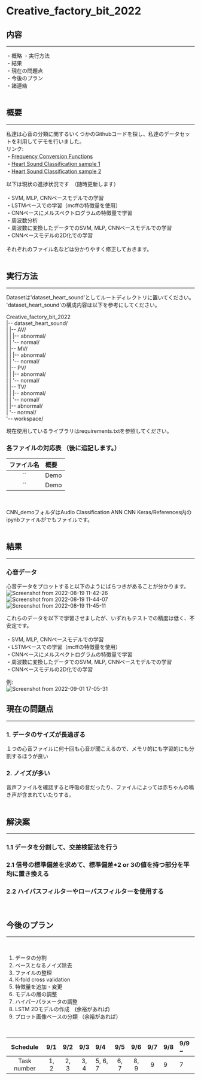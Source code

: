 # Creative_factory_bit_2022

## 内容
---
・概略
・実行方法    
・結果  
・現在の問題点  
・今後のプラン  
・諸連絡  
<br>

## 概要
---
私達は心音の分類に関するいくつかのGithubコードを探し、私達のデータセットを利用してデモを行いました。  
リンク:  
・[Frequency Conversion Functions](https://github.com/nicolaxs69/Phonocardiogram_Processing)  
・[Heart Sound Classification sample 1](https://github.com/aptr288/Heart_Sound_Classification)  
・[Heart Sound Classification sample 2](https://github.com/18D070001/Heart_sound_classification)  
  
以下は現状の進捗状況です　（随時更新します）  
<br>
・SVM, MLP, CNNベースモデルでの学習  
・LSTMベースでの学習（mcffの特徴量を使用）  
・CNNベースにメルスペクトログラムの特徴量で学習  
・周波数分析  
・周波数に変換したデータでのSVM, MLP, CNNベースモデルでの学習  
・CNNベースモデルの2D化での学習  
<br>
それぞれのファイル名などは分かりやすく修正しておきます。  
<br>

## 実行方法
---
Datasetは'dataset_heart_sound'としてルートディレクトリに置いてください。
'dataset_heart_sound'の構成内容は以下を参考にしてください。

Creative_factory_bit_2022<br>
|-- dataset_heart_sound/<br>
|	|-- AV/<br>
| |	|-- abnormal/<br>
| |	'-- normal/<br>
| |-- MV/<br>
| |	|-- abnormal/<br>
| |	'-- normal/<br>
| |-- PV/<br>
| |	|-- abnormal/<br>
| |	'-- normal/<br>
| |-- TV/<br>
| |	|-- abnormal/<br>
| |	'-- normal/<br>
| |-- abnormal/<br>
| '-- normal/<br>
'-- workspace/<br>

現在使用しているライブラリはrequirements.txtを参照してください。<br>
### 各ファイルの対応表 （後に追記します。）<br>
| ファイル名 | 概要 | 
| :---------:| :------------------ |
| `` | Demo | 
| `` | Demo | 
<br>

CNN_demoフォルダはAudio Classification ANN CNN Keras/References内のipynbファイルがでもファイルです。  
<br>

## 結果
---
### 心音データ
心音データをプロットすると以下のようにばらつきがあることが分かります。<br>
![Screenshot from 2022-08-19 11-42-26](https://user-images.githubusercontent.com/52558553/187862288-c509ddaa-35cb-490a-be8a-abfcd6a65d64.png)
![Screenshot from 2022-08-19 11-44-07](https://user-images.githubusercontent.com/52558553/187862311-51a80084-e7c5-4da5-976c-1035ee6003ea.png)
![Screenshot from 2022-08-19 11-45-11](https://user-images.githubusercontent.com/52558553/187862326-5229c973-eba3-4a2d-a4c5-e61dea5d0e58.png)

これらのデータを以下で学習させましたが、いずれもテストでの精度は低く、不安定です。  
<br>
・SVM, MLP, CNNベースモデルでの学習  
・LSTMベースでの学習（mcffの特徴量を使用）  
・CNNベースにメルスペクトログラムの特徴量で学習  
・周波数に変換したデータでのSVM, MLP, CNNベースモデルでの学習  
・CNNベースモデルの2D化での学習  

例:  
![Screenshot from 2022-09-01 17-05-31](https://user-images.githubusercontent.com/52558553/187864502-3b8052d3-30ad-4a58-b3b8-cdd795c72446.png)
<br>

## 現在の問題点
---
### 1. データのサイズが長過ぎる  
１つの心音ファイルに何十回も心音が聞こえるので、メモリ的にも学習的にも分割するほうが良い
### 2. ノイズが多い  
音声ファイルを確認すると呼吸の音だったり、ファイルによっては赤ちゃんの鳴き声が含まれていたりする。  
<br>

## 解決案
---

### 1.1 データを分割して、交差検証法を行う
### 2.1 信号の標準偏差を求めて、標準偏差*2 or 3の値を持つ部分を平均に置き換える
### 2.2 ハイパスフィルターやローパスフィルターを使用する
<br>

## 今後のプラン
---
<br>

1. データの分割  
2. ベースとなるノイズ除去  
3. ファイルの整理  
4. K-fold cross validation  
5. 特徴量を追加・変更  
6. モデルの層の調整  
7. ハイパーパラメータの調整  
8. LSTM 2Dモデルの作成　(余裕があれば)  
9. プロット画像ベースの分類  （余裕があれば）  
<br>

| Schedule | 9/1 | 9/2 | 9/3 | 9/4 | 9/5 | 9/6 | 9/7 | 9/8 | 9/9 ~ |  
|:-----------:|:-----------:|:-----------:|:-----------:|:-----------|:-----------:|:-----------:|:-----------:|:-----------|:-----------|  
| Task number | 1, 2 | 2, 3 | 3, 4 | 5, 6, 7 | 6, 7 | 8, 9 | 9 | 9 | 7 |  
<br>


